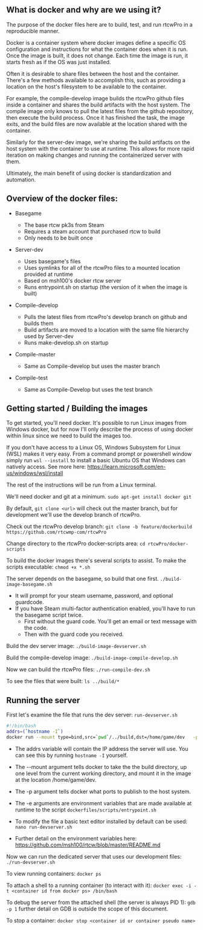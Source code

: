 
What is docker and why are we using it?
---------------------------------------
The purpose of the docker files here are to build, test, and run rtcwPro in a reproducible manner. 

Docker is a container system where docker images define a specific OS configuration and instructions for what the container does when it is run. Once the image is built, it does not change. Each time the image is run, it starts fresh as if the OS was just installed.

Often it is desirable to share files between the host and the container. There's a few methods available to accomplish this, such as providing a location on the host's filesystem to be available to the container. 

For example, the compile-develop image builds the rtcwPro github files inside a container and shares the build artifacts with the host system. The compile image only knows to pull the latest files from the github repository, then execute the build process. Once it has finished the task, the image exits, and the build files are now available at the location shared with the container. 

Similarly for the server-dev image, we're sharing the build artifacts on the host system with the container to use at runtime. This allows for more rapid iteration on making changes and running the containerized server with them. 

Ultimately, the main benefit of using docker is standardization and automation. 

Overview of the docker files:
-----------------------------

- Basegame 
  - The base rtcw pk3s from Steam
  - Requires a steam account that purchased rtcw to build
  - Only needs to be built once


- Server-dev
  - Uses basegame's files 
  - Uses symlinks for all of the rtcwPro files to a mounted location provided at runtime
  - Based on msh100's docker rtcw server
  - Runs entrypoint.sh on startup (the version of it when the image is built)


- Compile-develop
  - Pulls the latest files from rtcwPro's develop branch on github and builds them
  - Build artifacts are moved to a location with the same file hierarchy used by Server-dev
  - Runs make-develop.sh on startup


- Compile-master
  - Same as Compile-develop but uses the master branch
- Compile-test
  - Same as Compile-Develop but uses the test branch


Getting started / Building the images
---------------
To get started, you'll need docker. It's possible to run Linux images from Windows docker, but for now I'll only describe the process of using docker within linux since we need to build the images too. 

If you don't have access to a Linux OS, Windows Subsystem for Linux (WSL) makes it very easy. From a command prompt or powershell window simply run `wsl --install` to install a basic Ubuntu OS that Windows can natively access. See more here: https://learn.microsoft.com/en-us/windows/wsl/install 

The rest of the instructions will be run from a Linux terminal. 

We'll need docker and git at a minimum. `sudo apt-get install docker git`

By default, `git clone <url>` will check out the master branch, but for development we'll use the develop branch of rtcwPro.

Check out the rtcwPro develop branch: `git clone -b feature/dockerbuild https://github.com/rtcwmp-com/rtcwPro`

Change directory to the rtcwPro docker-scripts area: `cd rtcwPro/docker-scripts`

To build the docker images there's several scripts to assist. To make the scripts executable: `chmod +x *.sh`

The server depends on the basegame, so build that one first. `./build-image-basegame.sh`
- It will prompt for your steam username, password, and optional guardcode. 
- If you have Steam multi-factor authentication enabled, you'll have to run the basegame script twice.
  - First without the guard code. You'll get an email or text message with the code. 
  - Then with the guard code you received. 

Build the dev server image: `./build-image-devserver.sh`

Build the compile-develop image: `./build-image-compile-develop.sh`

Now we can build the rtcwPro files: `./run-compile-dev.sh`

To see the files that were built: `ls ../build/*`


Running the server
------------------

First let's examine the file that runs the dev server: `run-devserver.sh`
```bash
#!/bin/bash
addrs=(`hostname -I`)
docker run --mount type=bind,src=`pwd`/../build,dst=/home/game/dev   -p "${addrs[0]}:27960:27960/udp"   -e "MAPS=adlernest_b3:te_escape2:te_frostbite"   -e "PASSWORD=war"   -e "REFEREEPASSWORD=pass123" -e "SERVERCONF=comp" rtcwpro/server-dev:1.0
```
- The addrs variable will contain the IP address the server will use. You can see this by running `hostname -I` yourself. 

- The --mount argument tells docker to take the the build directory, up one level from the current working directory, and mount it in the image at the location /home/game/dev. 

- The -p argument tells docker what ports to publish to the host system. 

- The -e arguments are environment variables that are made available at runtime to the script `dockerfiles/scripts/entrypoint.sh`

- To modify the file a basic text editor installed by default can be used: `nano run-devserver.sh`
- Further detail on the environment variables here: https://github.com/msh100/rtcw/blob/master/README.md

Now we can run the dedicated server that uses our development files: `./run-devserver.sh`

To view running containers: `docker ps`

To attach a shell to a running container (to interact with it): `docker exec -i -t <container id from docker ps> /bin/bash`

To debug the server from the attached shell (the server is always PID 1): `gdb -p 1` further detail on GDB is outside the scope of this document. 

To stop a container: `docker stop <container id or container pseudo name>`